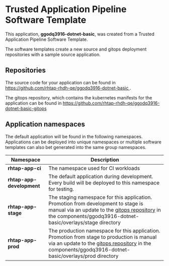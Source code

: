 # Trusted Application Pipeline Software Template

This application, **ggodq3916-dotnet-basic**, was created from a Trusted Application Pipeline Software Template.

The software templates create a new source and gitops deployment repositories with a sample source application. 

## Repositories

The source code for your application can be found in [https://github.com/rhtap-rhdh-qe/ggodq3916-dotnet-basic ](https://github.com/rhtap-rhdh-qe/ggodq3916-dotnet-basic ).
 
The gitops repository, which contains the kubernetes manifests for the application can be found in 
[https://github.com/rhtap-rhdh-qe/ggodq3916-dotnet-basic-gitops ](https://github.com/rhtap-rhdh-qe/ggodq3916-dotnet-basic-gitops ) 

## Application namespaces 

The default application will be found in the following namespaces. Applications can be deployed into unique namespaces or multiple software templates can also bet generated into the same group namespaces.  

|  Namespace   |  Description   |  
| -------- | -------- |
| **rhtap-app-ci** | The namespace used for CI workloads |
| **rhtap-app-development** | The default application during development. Every build will be deployed to this namespace for testing. |
| **rhtap-app-stage** | The staging namespace for this application. Promotion from development to stage is manual via an update to the [gitops repository](https://github.com/rhtap-rhdh-qe/ggodq3916-dotnet-basic-gitops ) in the components/ggodq3916-dotnet-basic/overlays/stage directory |
| **rhtap-app-prod** | The production namespace for this application. Promotion from stage to production is manual via an update to the [gitops repository](https://github.com/rhtap-rhdh-qe/ggodq3916-dotnet-basic-gitops ) in the components/ggodq3916-dotnet-basic/overlays/prod directory |
